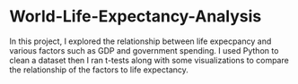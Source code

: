 # World-Life-Expectancy-Analysis

In this project, I explored the relationship between life expecpancy and various factors such as GDP and government spending. I used Python to clean a dataset then I ran t-tests along with some visualizations to compare the relationship of the factors to life expectancy. 
